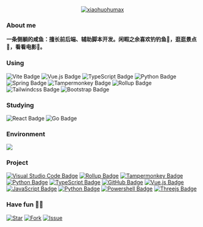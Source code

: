<div align="center">
    <a href="https://github.com/xiaohuohumax">
        <img src="https://readme-typing-svg.demolab.com?font=Fira+Code&size=24&pause=1000&color=4ADE80&width=176&height=46&lines=hello+world!;xiaohuohumax" alt="xiaohuohumax" />
    </a>
</div>

### About me

**一条侧躺的咸鱼：擅长前后端、辅助脚本开发。闲暇之余喜欢钓钓鱼🎣，逛逛景点🦥，看看电影🎥。**

### Using

![Vite Badge](https://img.shields.io/badge/Vite-646CFF?logo=vite&logoColor=fff&style=flat)
![Vue.js Badge](https://img.shields.io/badge/Vue.js-4FC08D?logo=vuedotjs&logoColor=fff&style=flat)
![TypeScript Badge](https://img.shields.io/badge/TypeScript-3178C6?logo=typescript&logoColor=fff&style=flat)
![Python Badge](https://img.shields.io/badge/Python-3776AB?logo=python&logoColor=fff&style=flat)
![Spring Badge](https://img.shields.io/badge/Spring-6DB33F?logo=spring&logoColor=fff&style=flat)
![Tampermonkey Badge](https://img.shields.io/badge/Tampermonkey-E34F26?logo=tampermonkey&logoColor=fff&style=flat)
![Rollup Badge](https://img.shields.io/badge/Rollup-FF3333?logo=rollupdotjs&logoColor=fff&style=flat)
![Tailwindcss Badge](https://img.shields.io/badge/tailwindcss-38BDF8?logo=tailwindcss&logoColor=fff&style=flat)
![Bootstrap Badge](https://img.shields.io/badge/bootstrap-38BDF8?logo=bootstrap&logoColor=fff&style=flat)

### Studying

![React Badge](https://img.shields.io/badge/React-149eca?logo=react&logoColor=000&style=flat)
![Go Badge](https://img.shields.io/badge/Go-76e1fe?logo=go&logoColor=000&style=flat)

### Environment

<img src="https://skillicons.dev/icons?i=vscode,idea,linux,github,githubactions,docker,maven,rabbitmq,redis,nginx,mysql,postman" />


### Project

[![Visual Studio Code Badge](https://img.shields.io/badge/format--files--by--ignores-VSCode插件\:_通过_Ignore_文件批量格式代码-288cca?logo=visualstudiocode&logoColor=288cca&style=flat)](https://github.com/xiaohuohumax/format-files-by-ignores)
[![Rollup Badge](https://img.shields.io/badge/bookmark--script--builder-浏览器书签脚本_Bookmarklet_打包器-FF3333?logo=rollupdotjs&logoColor=FF3333&style=flat)](https://github.com/xiaohuohumax/bookmark-script-builder)
[![Tampermonkey Badge](https://img.shields.io/badge/Xhh--Script-VIP视频解析_网盘资源搜索-E34F26?logo=tampermonkey&logoColor=E34F26&style=flat)](https://github.com/xiaohuohumax/Xhh-Script)
[![Python Badge](https://img.shields.io/badge/auto--unpack-批量识别_测试_解压压缩包-3776AB?logo=python&logoColor=3776AB&style=flat)](https://github.com/xiaohuohumax/auto-unpack)
[![TypeScript Badge](https://img.shields.io/badge/LrcFile--Analysis-Lrc_歌词文件解析器-3178C6?logo=typescript&logoColor=3178C6&style=flat)](https://github.com/xiaohuohumax/LrcFile-Analysis)
[![GitHub Badge](https://img.shields.io/badge/MiaoJi(喵记)-基于Github_Issue_label实现的博客-181717?logo=github&logoColor=181717&style=flat)](https://github.com/xiaohuohumax/MiaoJi)
[![Vue.js Badge](https://img.shields.io/badge/PointBackground-Vue_动态背景-4FC08D?logo=vuedotjs&logoColor=4FC08D&style=flat)](https://github.com/xiaohuohumax/PointBackground)
[![JavaScript Badge](https://img.shields.io/badge/Alibaba--Iconfont--downloads-阿里巴巴矢量图标库批量下载-F7DF1E?logo=javascript&logoColor=F7DF1E&style=flat)](https://github.com/xiaohuohumax/Alibaba-Iconfont-downloads)
[![Python Badge](https://img.shields.io/badge/yml--format-YAML字段替换-3776AB?logo=python&logoColor=3776AB&style=flat)](https://github.com/xiaohuohumax/yml-format)
[![Powershell Badge](https://img.shields.io/badge/my--winget-Window软件批量下载-38BDF8?logo=powershell&logoColor=457ad5&style=flat)](https://github.com/xiaohuohumax/my-winget)
[![Threejs Badge](https://img.shields.io/badge/three--earth-Threejs地球飞机动画-ffffff?logo=threedotjs&logoColor=ffffff&style=flat)](https://github.com/xiaohuohumax/three-earth)


### Have fun 🎉🎉

[![Star](https://img.shields.io/badge/Star-2563eb?style=flat)](https://github.com/xiaohuohumax/xiaohuohumax)
[![Fork](https://img.shields.io/badge/Fork-16a34a?style=flat)](https://github.com/xiaohuohumax/xiaohuohumax)
[![Issue](https://img.shields.io/badge/Issue-dc2626?style=flat)](https://github.com/xiaohuohumax/xiaohuohumax/issues)